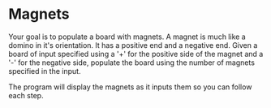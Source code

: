# Magnets
Your goal is to populate a board with magnets. A magnet is much like a domino in it's orientation. It has a positive end and a negative end. 
Given a board of input specified using a '+' for the positive side of the magnet and a '-' for the negative side, populate the board
using the number of  magnets specified in the input. 

The program will display the magnets as it inputs them so you can follow each step. 
